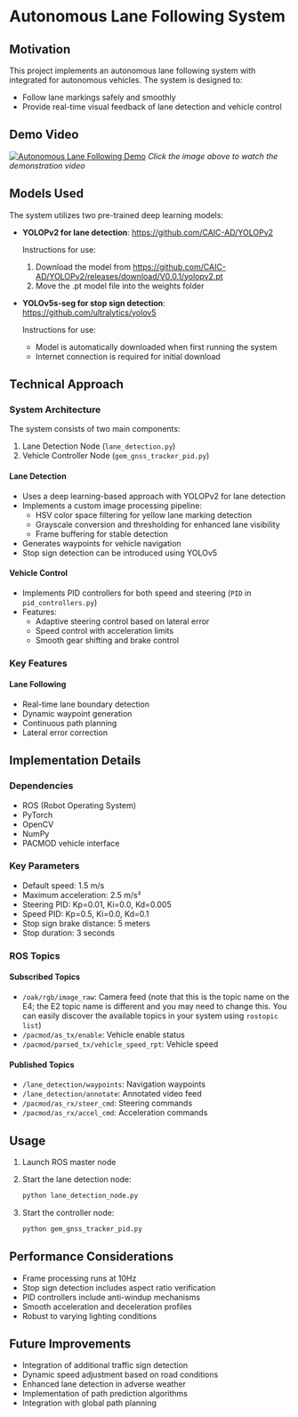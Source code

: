 # Autonomous Lane Following System 

## Motivation
This project implements an autonomous lane following system with integrated  for autonomous vehicles. The system is designed to:
- Follow lane markings safely and smoothly
- Provide real-time visual feedback of lane detection and vehicle control

## Demo Video
[![Autonomous Lane Following Demo](https://img.youtube.com/vi/EK7IHKS61hU/0.jpg)](https://youtu.be/EK7IHKS61hU)
*Click the image above to watch the demonstration video*

## Models Used
The system utilizes two pre-trained deep learning models:

- **YOLOPv2 for lane detection**: https://github.com/CAIC-AD/YOLOPv2
  
  Instructions for use:
  1. Download the model from https://github.com/CAIC-AD/YOLOPv2/releases/download/V0.0.1/yolopv2.pt
  2. Move the .pt model file into the weights folder

- **YOLOv5s-seg for stop sign detection**: https://github.com/ultralytics/yolov5
  
  Instructions for use:
  - Model is automatically downloaded when first running the system
  - Internet connection is required for initial download


## Technical Approach

### System Architecture
The system consists of two main components:
1. Lane Detection Node (`lane_detection.py`)
2. Vehicle Controller Node (`gem_gnss_tracker_pid.py`)

#### Lane Detection
- Uses a deep learning-based approach with YOLOPv2 for lane detection
- Implements a custom image processing pipeline:
  - HSV color space filtering for yellow lane marking detection
  - Grayscale conversion and thresholding for enhanced lane visibility
  - Frame buffering for stable detection
- Generates waypoints for vehicle navigation
- Stop sign detection can be introduced using YOLOv5

#### Vehicle Control
- Implements PID controllers for both speed and steering (`PID` in `pid_controllers.py`)
- Features:
  - Adaptive steering control based on lateral error
  - Speed control with acceleration limits
  - Smooth gear shifting and brake control

### Key Features

#### Lane Following
- Real-time lane boundary detection
- Dynamic waypoint generation
- Continuous path planning
- Lateral error correction

## Implementation Details

### Dependencies
- ROS (Robot Operating System)
- PyTorch
- OpenCV
- NumPy
- PACMOD vehicle interface

### Key Parameters
- Default speed: 1.5 m/s
- Maximum acceleration: 2.5 m/s²
- Steering PID: Kp=0.01, Ki=0.0, Kd=0.005
- Speed PID: Kp=0.5, Ki=0.0, Kd=0.1
- Stop sign brake distance: 5 meters
- Stop duration: 3 seconds

### ROS Topics
#### Subscribed Topics
- `/oak/rgb/image_raw`: Camera feed (note that this is the topic name on the E4; the E2 topic name is different and you may need to change this. You can easily discover the available topics in your system using `rostopic list`)
- `/pacmod/as_tx/enable`: Vehicle enable status
- `/pacmod/parsed_tx/vehicle_speed_rpt`: Vehicle speed

#### Published Topics
- `/lane_detection/waypoints`: Navigation waypoints
- `/lane_detection/annotate`: Annotated video feed
- `/pacmod/as_rx/steer_cmd`: Steering commands
- `/pacmod/as_rx/accel_cmd`: Acceleration commands

## Usage
1. Launch ROS master node

2. Start the lane detection node:
   ```bash
   python lane_detection_node.py
   ```
3. Start the controller node:
   ```bash
   python gem_gnss_tracker_pid.py
   ```

## Performance Considerations
- Frame processing runs at 10Hz
- Stop sign detection includes aspect ratio verification
- PID controllers include anti-windup mechanisms
- Smooth acceleration and deceleration profiles
- Robust to varying lighting conditions

## Future Improvements
- Integration of additional traffic sign detection
- Dynamic speed adjustment based on road conditions
- Enhanced lane detection in adverse weather
- Implementation of path prediction algorithms
- Integration with global path planning
